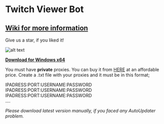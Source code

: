 # Twitch Viewer Bot
## **[Wiki for more information](https://github.com/gorkemhacioglu/TwitchViewerBot/wiki)**

Give us a star, if you liked it!

![alt text](https://mytwitchbot.com/images/ui2_4.png)

**[Download for Windows x64](http://mytwitchbot.com/Download/win-x64.zip)**

You must have **private** proxies. You can buy it from [HERE](https://www.webshare.io/?referral_code=ceuygyx4sir2)
 at an affordable price.
Create a .txt file with your proxies and it must be in this format;

IPADRESS:PORT:USERNAME:PASSWORD<br />
IPADRESS:PORT:USERNAME:PASSWORD<br />
IPADRESS:PORT:USERNAME:PASSWORD<br />
....

*Please download latest version manually, if you faced any AutoUpdater problem.*
